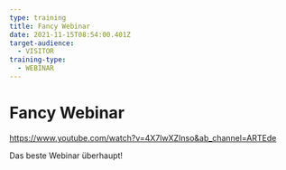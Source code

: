 ```yaml
---
type: training
title: Fancy Webinar
date: 2021-11-15T08:54:00.401Z
target-audience:
  - VISITOR
training-type:
  - WEBINAR
---
```

# Fancy Webinar

<https://www.youtube.com/watch?v=4X7lwXZInso&ab_channel=ARTEde>



Das beste Webinar überhaupt!